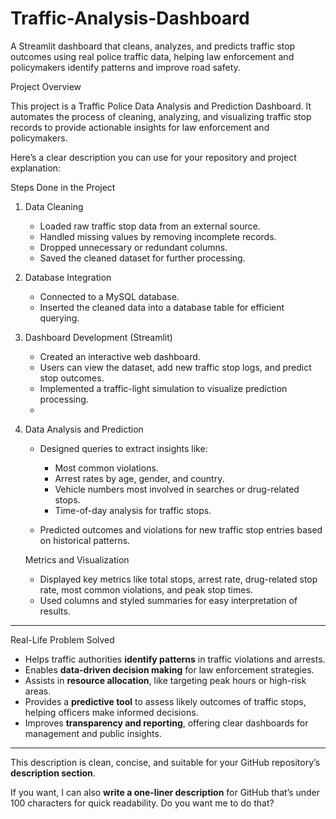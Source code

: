 # Traffic-Analysis-Dashboard
A Streamlit dashboard that cleans, analyzes, and predicts traffic stop outcomes using real police traffic data, helping law enforcement and policymakers identify patterns and improve road safety.

Project Overview

This project is a Traffic Police Data Analysis and Prediction Dashboard. It automates the process of cleaning, analyzing, and visualizing traffic stop records to provide actionable insights for law enforcement and policymakers.

Here’s a clear description you can use for your repository and project explanation:


Steps Done in the Project

1. Data Cleaning

   * Loaded raw traffic stop data from an external source.
   * Handled missing values by removing incomplete records.
   * Dropped unnecessary or redundant columns.
   * Saved the cleaned dataset for further processing.

2. Database Integration

   * Connected to a MySQL database.
   * Inserted the cleaned data into a database table for efficient querying.

3. Dashboard Development (Streamlit)

   * Created an interactive web dashboard.
   * Users can view the dataset, add new traffic stop logs, and predict stop outcomes.
   * Implemented a traffic-light simulation to visualize prediction processing.
   * 
4. Data Analysis and Prediction

   * Designed queries to extract insights like:

     * Most common violations.
     * Arrest rates by age, gender, and country.
     * Vehicle numbers most involved in searches or drug-related stops.
     * Time-of-day analysis for traffic stops.
   * Predicted outcomes and violations for new traffic stop entries based on historical patterns.

   Metrics and Visualization

   * Displayed key metrics like total stops, arrest rate, drug-related stop rate, most common violations, and peak stop times.
   * Used columns and styled summaries for easy interpretation of results.

---

Real-Life Problem Solved

* Helps traffic authorities **identify patterns** in traffic violations and arrests.
* Enables **data-driven decision making** for law enforcement strategies.
* Assists in **resource allocation**, like targeting peak hours or high-risk areas.
* Provides a **predictive tool** to assess likely outcomes of traffic stops, helping officers make informed decisions.
* Improves **transparency and reporting**, offering clear dashboards for management and public insights.

---

This description is clean, concise, and suitable for your GitHub repository’s **description section**.

If you want, I can also **write a one-liner description** for GitHub that’s under 100 characters for quick readability. Do you want me to do that?
